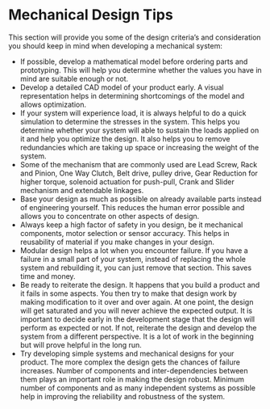 # Mechanical Design Tips
This section will provide you some of the design criteria’s and consideration you should keep in mind when developing a mechanical system:
- If possible, develop a mathematical model before ordering parts and prototyping. This will help you determine whether the values you have in mind are suitable enough or not.
- Develop a detailed CAD model of your product early. A visual representation helps in determining shortcomings of the model and allows optimization.
- If your system will experience load, it is always helpful to do a quick simulation to determine the stresses in the system. This helps you determine whether your system will able to sustain the loads applied on it and help you optimize the design. It also helps you to remove redundancies which are taking up space or increasing the weight of the system.
- Some of the mechanism that are commonly used are Lead Screw, Rack and Pinion, One Way Clutch, Belt drive, pulley drive, Gear Reduction for higher torque, solenoid actuation for push-pull, Crank and Slider mechanism and extendable linkages.
- Base your design as much as possible on already available parts instead of engineering yourself. This reduces the human error possible and allows you to concentrate on other aspects of design.
- Always keep a high factor of safety in you design, be it mechanical components, motor selection or sensor accuracy. This helps in reusability of material if you make changes in your design.
- Modular design helps a lot when you encounter failure. If you have a failure in a small part of your system, instead of replacing the whole system and rebuilding it, you can just remove that section. This saves time and money.
- Be ready to reiterate the design. It happens that you build a product and it fails in some aspects. You then try to make that design work by making modification to it over and over again. At one point, the design will get saturated and you will never achieve the expected output. It is important to decide early in the development stage that the design will perform as expected or not. If not, reiterate the design and develop the system from a different perspective. It is a lot of work in the beginning but will prove helpful in the long run.
- Try developing simple systems and mechanical designs for your product. The more complex the design gets the chances of failure increases. Number of components and inter-dependencies between them plays an important role in making the design robust. Minimum number of components and as many independent systems as possible help in improving the reliability and robustness of the system.
